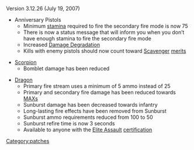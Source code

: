 Version 3.12.26 (July 19, 2007)

- Anniversary Pistols
  - Minimum [stamina](stamina.md "wikilink") required to fire the
    secondary fire mode is now 75
  - There is now a status message that will inform you when you
    don’t have enough stamina to fire the secondary fire mode
  - Increased [Damage Degradation](Damage_Degradation.md "wikilink")
  - Kills with enemy pistols should now count toward
    [Scavenger](Scavenger.md "wikilink") [merits](merit.md "wikilink")

<!-- -->

- [Scorpion](Scorpion.md "wikilink")
  - Bomblet damage has been reduced

<!-- -->

- [Dragon](Dragon.md "wikilink")
  - Primary fire stream uses a minimum of 5 ammo instead of 25
  - Primary and secondary fire damage has been reduced towards
    [MAXs](MAX.md "wikilink")
  - Sunburst damage has been decreased towards infantry
  - Long-lasting fire effects have been removed from Sunburst
  - Sunburst ammo requirements reduced from 100 to 50
  - Sunburst refire time is now 3 seconds
  - Available to anyone with the [Elite
    Assault](Elite_Assault.md "wikilink")
    [certification](certification.md "wikilink")

[Category:patches](Category:patches.md "wikilink")
